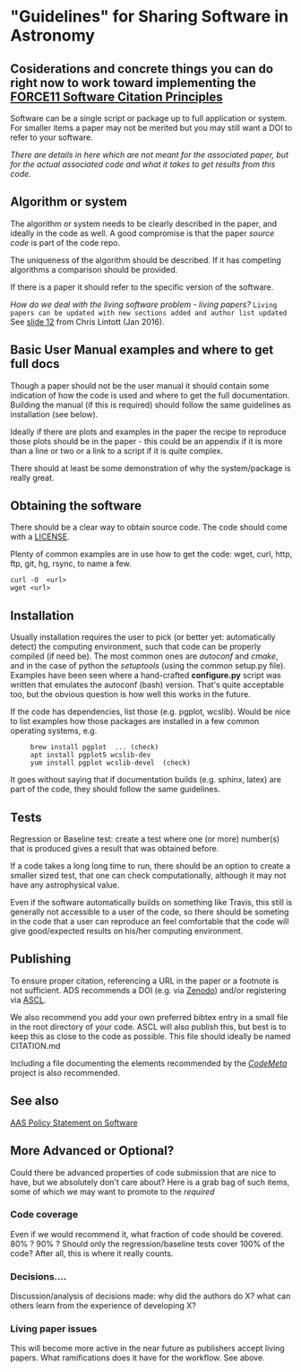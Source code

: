 
# "Guidelines" for Sharing Software in Astronomy 
## Cosiderations and concrete things you can do right now to work toward implementing the [FORCE11 Software Citation Principles](https://doi.org/10.7717/peerj-cs.86)

Software can be a single script or package up to full application or
system.  For smaller items a paper may not be merited but you may
still want a DOI to refer to your software.

*There are details in here which are not meant for the associated paper, but
for the actual associated code and what it takes to get results from this code.*


##  Algorithm or system

The algorithm or system needs to be clearly described in the paper, and ideally
in the code as well. A good compromise is that the paper *source code*
is part of the code repo.

The uniqueness of the algorithm should be described. 
If it has competing algorithms a comparison should be provided.

If there is a paper it should refer to the specific version of the software.
 
*How do we deal with the living software problem - living papers?*
`Living papers can be updated with new sections added and author list updated`
See [slide 12](https://www.slideshare.net/chrislintott/software-publishing-in-aas-journals) from Chris Lintott (Jan 2016).

## Basic User Manual examples and where to get full docs

Though a paper should not be the user manual it should contain some indication of how the code is used
and where to get the full documentation.  Building the manual (if this is required) should follow the same
guidelines as installation (see below).

Ideally if there are plots and examples in the paper the recipe to reproduce those plots should be in the paper - 
this could be an appendix if it is more than a line or two or a link to a script if it is quite complex. 

There should at least be some demonstration of why the system/package is really great. 


## Obtaining the software

There should be a clear way to obtain source code. 
The code should come with a [LICENSE](https://help.github.com/articles/licensing-a-repository/). 

Plenty of common examples are in use how to get the code:
wget, curl, http, ftp, git, hg, rsync, to name a few.

    curl -O  <url>
    wget <url>


## Installation

Usually installation requires the user to pick (or better yet:
automatically detect) the computing environment, such that code can be
properly compiled (if need be). The most common ones are *autoconf*
and *cmake*, and in the case of python the *setuptools* (using the
common setup.py file). Examples have been seen where a hand-crafted
**configure.py** script was written that emulates the autoconf (bash)
version. That's quite acceptable too, but the obvious question is how well
this works in the future.

If the code has dependencies, list those (e.g. pgplot, wcslib). Would
be nice to list examples how those packages are installed in a few
common operating systems, e.g.

	     brew install pgplot  ... (check)
	     apt install pgplot5 wcslib-dev
	     yum install pgplot wcslib-devel  (check)

It goes without saying that if documentation builds (e.g. sphinx, latex)
are part of the code, they should follow the same guidelines.

## Tests

Regression or Baseline test: create a test where one (or more)
number(s) that is produced gives a result that was obtained before. 

If a code takes a long long time to run, there should be an option to
create a smaller sized test, that one can check computationally,
although it may not have any astrophysical value.

Even if the software automatically builds on something like Travis,
this still is generally not accessible to a user of the code, so there
should be someting in the code that a user can reproduce an feel
comfortable that the code will give good/expected results on his/her
computing environment.


## Publishing

To ensure proper citation, referencing a URL in the paper or a
footnote is not sufficient. ADS recommends a DOI (e.g. via [Zenodo](https://guides.github.com/activities/citable-code/))
and/or registering via [ASCL](http://ascl.net/).

We also recommend you add your own preferred bibtex entry in a small
file in the root directory of your code. ASCL will also publish this,
but best is to keep this as close to the code as possible. This file should ideally be named CITATION.md
  
Including a file documenting the elements recommended by the *[CodeMeta](https://github.com/codemeta/codemeta)* project is also recommended.

## See also 
[AAS Policy Statement on Software](http://journals.aas.org/policy/software.html)

## More Advanced or Optional?

Could there be advanced properties of code submission that are nice to
have, but we absolutely don't care about? Here is a grab bag of such
items, some of which we may want to promote to the *required*

### Code coverage

Even if we would recommend it, what fraction of code should be
covered. 80% ? 90% ? Should only the regression/baseline tests cover
100% of the code? After all, this is where it really counts.

### Decisions....

Discussion/analysis of decisions made: why did the authors do X? what
can others learn from the experience of developing X?

### Living paper issues

This will become more active in the near future as publishers accept living
papers. What ramifications does it have for the workflow. See above.
